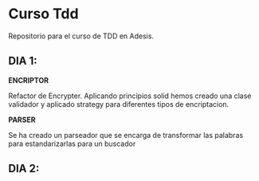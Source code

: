 Curso Tdd
========

Repositorio para el curso de TDD en Adesis.

DIA 1:
-----
**ENCRIPTOR**

Refactor de Encrypter. Aplicando principios solid hemos creado una clase validador y aplicado strategy para diferentes tipos de encriptacion.

**PARSER**

Se ha creado un parseador que se encarga de transformar las palabras para estandarizarlas para un buscador

DIA 2:
-----
